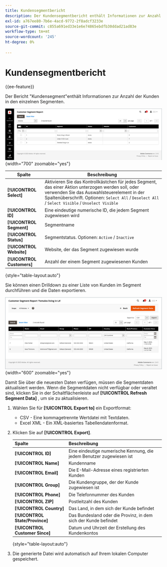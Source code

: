 ```yaml
---
title: Kundensegmentbericht
description: Der Kundensegmentbericht enthält Informationen zur Anzahl der Kunden in den einzelnen Segmenten.
exl-id: a767ee80-7b6e-4acd-9772-2f8adcf3233e
source-git-commit: c855a691ed33e1e6e74865ebdfb30ddad21ad83e
workflow-type: tm+mt
source-wordcount: '245'
ht-degree: 0%

---
```


# Kundensegmentbericht

{{ee-feature}}

Der Bericht &quot;Kundensegment&quot;enthält Informationen zur Anzahl der Kunden in den einzelnen Segmenten.

![Bericht &quot;Kundensegment&quot;](assets/customer-segments-reports.png){width="700" zoomable="yes"}

| Spalte | Beschreibung |
|--- |--- |
| **[!UICONTROL Select]** | Aktivieren Sie das Kontrollkästchen für jedes Segment, das einer Aktion unterzogen werden soll, oder verwenden Sie das Auswahlsteuerelement in der Spaltenüberschrift. Optionen: `Select All` / `Deselect All` / `Select Visible` / `Unselect Visible` |
| **[!UICONTROL ID]** | Eine eindeutige numerische ID, die jedem Segment zugewiesen wird |
| **[!UICONTROL Segment]** | Segmentname |
| **[!UICONTROL Status]** | Segmentstatus. Optionen: `Active` / `Inactive` |
| **[!UICONTROL Website]** | Website, der das Segment zugewiesen wurde |
| **[!UICONTROL Customers]** | Anzahl der einem Segment zugewiesenen Kunden |

{style="table-layout:auto"}

Sie können einen Drilldown zu einer Liste von Kunden im Segment durchführen und die Daten exportieren.

![Drilldown zu Kundendaten](assets/customer-segment-drilldown.png){width="600" zoomable="yes"}

Damit Sie über die neuesten Daten verfügen, müssen die Segmentdaten aktualisiert werden. Wenn die Segmentdaten nicht verfügbar oder veraltet sind, klicken Sie in der Schaltflächenleiste auf **[!UICONTROL Refresh Segment Data]** , um sie zu aktualisieren.

1. Wählen Sie für **[!UICONTROL Export to]** ein Exportformat:

   * CSV - Eine kommagetrennte Wertdatei mit Textdaten.
   * Excel XML - Ein XML-basiertes Tabellendatenformat.

1. Klicken Sie auf **[!UICONTROL Export]**.

   | Spalte | Beschreibung |
   |--- |--- |
   | **[!UICONTROL ID]** | Eine eindeutige numerische Kennung, die jedem Benutzer zugewiesen ist |
   | **[!UICONTROL Name]** | Kundenname |
   | **[!UICONTROL Email]** | Die E-Mail-Adresse eines registrierten Kunden |
   | **[!UICONTROL Group]** | Die Kundengruppe, der der Kunde zugewiesen ist |
   | **[!UICONTROL Phone]** | Die Telefonnummer des Kunden |
   | **[!UICONTROL ZIP]** | Postleitzahl des Kunden |
   | **[!UICONTROL Country]** | Das Land, in dem sich der Kunde befindet |
   | **[!UICONTROL State/Province]** | Das Bundesland oder die Provinz, in dem sich der Kunde befindet |
   | **[!UICONTROL Customer Since]** | Datum und Uhrzeit der Erstellung des Kundenkontos |

   {style="table-layout:auto"}

1. Die generierte Datei wird automatisch auf Ihrem lokalen Computer gespeichert.
